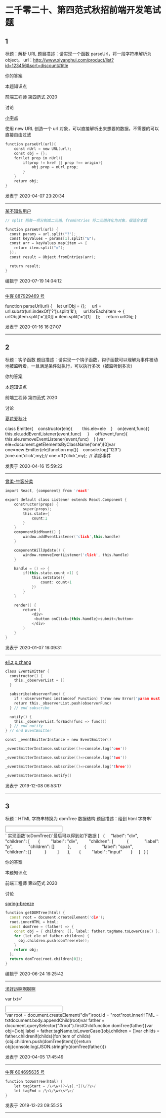 # 二千零二十、第四范式秋招前端开发笔试题

## 1

标题：解析 URL
题目描述：请实现一个函数 parseUrl，将一段字符串解析为 object。
url：http://www.xiyanghui.com/product/list?id=123456&sort=discount#title

你的答案

本题知识点

前端工程师 第四范式 2020

讨论

[小宇点](https://www.nowcoder.com/profile/217429291)

使用 new URL 创造一个 url 对象，可以直接解析出来想要的数据，不需要的可以直接自由过滤

```cpp
function parseUrl(url){
    const nUrl = new URL(url);
    const obj = {};
    for(let prop in nUrl){
        if(prop != href || prop !== origin){
            obj.prop = nUrl.prop;
        }
    }
    return obj;
}
```

发表于 2020-04-07 23:20:34

* * *

[某不知名用户](https://www.nowcoder.com/profile/294697890)

```cpp
// split 把每一项分割成二元组，fromEntries 将二元组转化为对象，很适合本题
```

```cpp
function parseUrl(url) {
  const params = url.split("?");
  const keyValues = params[1].split("&");
  const arr = keyValues.map(item => {
    return item.split("=");
  });
  const result = Object.fromEntries(arr);       

  return result;
}
```

编辑于 2020-07-19 14:04:12

* * *

[牛客 887929469 号](https://www.nowcoder.com/profile/887929469)

function parseUrl(url) {    let urlObj = {};
    url = url.substr(url.indexOf('?')).split('&');
    url.forEach(item => {        urlObj[item.split('=')[0]] = item.split('=')[1]    });
    return urlObj;
}

发表于 2020-01-16 16:27:07

* * *

## 2

标题：钩子函数
题目描述：请实现一个钩子函数，钩子函数可以理解为事件被动地被监听着，一旦满足条件就执行，可以执行多次（被监听到多次）

你的答案

本题知识点

前端工程师 第四范式 2020

讨论

[夏花爱秋叶](https://www.nowcoder.com/profile/4085682)

class Emitter{    constructor(ele){        this.ele=ele    }    on(event,func){        this.ele.addEventListener(event,func)
    }
    off(event,func){        this.ele.removeEventListener(event,func)    }
}var ele=document.getElementsByClassName('one')[0]var one=new Emitter(ele)function my(){    console.log("123")
}one.on('click',my);// one.off('click',my);  // 清除事件

发表于 2020-04-16 15:59:22

* * *

[曾柔-牛客分柔](https://www.nowcoder.com/profile/81408955)

```cpp
import React, {component} from 'react'

export default class Listener extends React.Component {
    constructor(props) {
        super(props);
        this.state={
            count:1
        }
    }
    componentDidMount() {
        window.addEventListener('click',this.handle)
    }

    componentWillUpdate() {
        window.removeEventListener('click', this.handle)
    }

    handle = () => {
        if(this.state.count >1) {
            this.setState({
                count: count+1
            })
        }
    }

    render() {
        return (
            <div>
             <button onClick={this.handle}>submit</button>
            </div>
        )
    }
} 
```

发表于 2020-01-07 16:09:31

* * *

[eli.z.p.zhang](https://www.nowcoder.com/profile/1000102369)

```cpp
class EventEmitter {
  constructor() {
    this._observerList = []
  }

  subscribe(observerFunc) {
    if (!observerFunc instanceof Function) throw new Error('param must be a function')
    return this._observerList.push(observerFunc) 
  } // end subscribe

  notify() {
    this._observerList.forEach(func => func())
  } // end notify
} // end EventEmitter

const _eventEmitterInstance = new EventEmitter()

_eventEmitterInstance.subscribe(()=>console.log('one'))

_eventEmitterInstance.subscribe(()=>console.log('two'))

_eventEmitterInstance.subscribe(()=>console.log('three'))

_eventEmitterInstance.notify()
```

发表于 2019-12-08 06:53:17

* * *

## 3

标题：HTML 字符串转换为 domTree 数据结构
题目描述：给到 html 字符串`
<div id="test" class="myDiv"><div><p id="testP"></p><span></span></div><input type="text"/></div>
`
实现函数`toDomTree()`最后可以得到如下数据
[
  {
    "label": "div",
    "children": [
      {
        "label": "div",
        "children": [
          {
            "label": "p",
            "children": []
          },
          {
            "label": "span",
            "children": []
          }
        ]
      },
      {
        "label": "input"
      }
    ]
  }
]

你的答案

本题知识点

前端工程师 第四范式 2020

讨论

[spring-breeze](https://www.nowcoder.com/profile/688356177)

```cpp
function getDOMTree(html) {
  const root = document.createElement('div');
  root.innerHTML = html;
  const domTree = (father) => {
    const obj = { children: [], label: father.tagName.toLowerCase() };
    for (let ele of father.children) {
      obj.children.push(domTree(ele));
    }
    return obj;
  };
  return domTree(root.children[0]);
}
```

编辑于 2020-06-24 16:25:42

* * *

[求好运啊啊啊啊](https://www.nowcoder.com/profile/32065498)

var txt='<div id="test" class="myDiv"><div><p id="testP"></p><span></span></div><input type="text"/></div>'var root = document.createElement("div")root.id = "root"root.innerHTML = txtdocument.body.appendChild(root)var father = document.querySelector("#root").firstChildfunction domTree(father){var obj={}obj.label = father.tagName.toLowerCase()obj.children = []var childs = father.childrenif(childs){for(item of childs){obj.children.push(domTree(item))}}return obj}console.log(JSON.stringify(domTree(father)))

发表于 2020-04-05 17:45:49

* * *

[牛客 604695635 号](https://www.nowcoder.com/profile/604695635)

```cpp
function toDomTree(html) {
    let tagStart = /\<\w+(?=\s[.*])\/?\>/
    let tagEnd = /\<\/\w+\s*\>/
}
```

发表于 2019-12-23 09:55:25

* * *